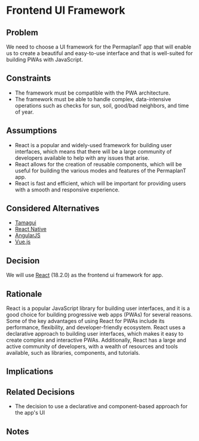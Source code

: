 # Frontend UI Framework 

## Problem

We need to choose a UI framework for the PermaplanT app that will enable us to create a beautiful and easy-to-use interface and that is well-suited for building PWAs with JavaScript.

## Constraints

- The framework must be compatible with the PWA architecture.
- The framework must be able to handle complex, data-intensive operations such as checks for sun, soil, good/bad neighbors, and time of year.

## Assumptions

- React is a popular and widely-used framework for building user interfaces, which means that there will be a large community of developers available to help with any issues that arise.
- React allows for the creation of reusable components, which will be useful for building the various modes and features of the PermaplanT app.
- React is fast and efficient, which will be important for providing users with a smooth and responsive experience.

## Considered Alternatives

- [Tamagui](https://tamagui.dev/blog/version-one)
- [React Native](https://reactnative.dev/)
- [AngularJS](https://angularjs.org/)
- [Vue.js](https://vuejs.org/)

## Decision

We will use [React](https://reactjs.org/) (18.2.0) as the frontend ui framework for app. 

## Rationale

React is a popular JavaScript library for building user interfaces, and it is a good choice for building progressive web apps (PWAs) for several reasons. 
Some of the key advantages of using React for PWAs include its performance, flexibility, and developer-friendly ecosystem. 
React uses a declarative approach to building user interfaces, which makes it easy to create complex and interactive PWAs. 
Additionally, React has a large and active community of developers, with a wealth of resources and tools available, such as libraries, components, and tutorials.

## Implications

## Related Decisions

- The decision to use a declarative and component-based approach for the app's UI

## Notes
